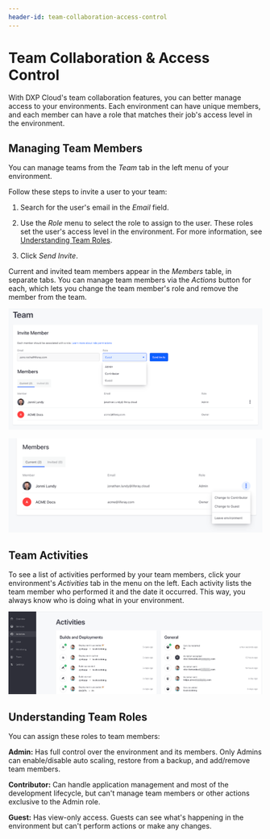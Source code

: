 ```yaml
---
header-id: team-collaboration-access-control
---
```


# Team Collaboration & Access Control

With DXP Cloud's team collaboration features, you can better manage access to 
your environments. Each environment can have unique members, and each member can 
have a role that matches their job's access level in the environment. 

## Managing Team Members

You can manage teams from the *Team* tab in the left menu of your environment.

Follow these steps to invite a user to your team: 

1.  Search for the user's email in the *Email* field.

2.  Use the *Role* menu to select the role to assign to the user. These roles 
    set the user's access level in the environment. For more information, see 
    [Understanding Team Roles](#understanding-team-roles). 

3.  Click *Send Invite*. 

Current and invited team members appear in the *Members* table, in separate 
tabs. You can manage team members via the *Actions* button for each, which lets 
you change the team member's role and remove the member from the team. 

![Figure 1: The Team tab shows your team members.](../../images/invite-member.png)

![Figure 2: Use the Actions button to manage each team member.](../../images/manage-members.png)

## Team Activities

To see a list of activities performed by your team members, click your 
environment's *Activities* tab in the menu on the left. Each activity lists the 
team member who performed it and the date it occurred. This way, you always know 
who is doing what in your environment. 

![Figure 3: The Activities tab shows your team's activities.](../../images/team-activities.png)

## Understanding Team Roles

You can assign these roles to team members: 

**Admin:** Has full control over the environment and its members. Only Admins 
can enable/disable auto scaling, restore from a backup, and add/remove team 
members. 

**Contributor:** Can handle application management and most of the development
lifecycle, but can't manage team members or other actions exclusive to the Admin 
role. 

**Guest:** Has view-only access. Guests can see what's happening in the 
environment but can't perform actions or make any changes. 
